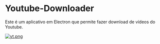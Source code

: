 # Youtube-Downloader

Este é um aplicativo em Electron que permite fazer download de vídeos do Youtube.

[![yt.png](https://i.postimg.cc/vT9CyvM7/yt.png)](https://postimg.cc/YLrdfYvj)
